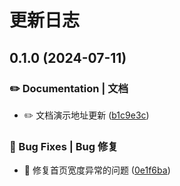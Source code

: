 # 更新日志 


## 0.1.0 (2024-07-11)


### ✏️ Documentation | 文档

* ✏️  文档演示地址更新 ([b1c9e3c](https://github.com/Moonofweisheng/wot-starter-retail/commit/b1c9e3c0e6e781a742c6b03a3c02718b3f129cfa))


### 🐛 Bug Fixes | Bug 修复

* 🐛 修复首页宽度异常的问题 ([0e1f6ba](https://github.com/Moonofweisheng/wot-starter-retail/commit/0e1f6ba75ba236e5a5ab00c78b5c4ee325ff7bd5))
